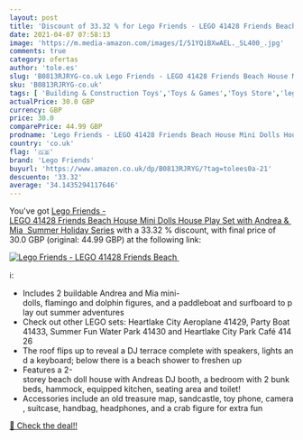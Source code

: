 ```yaml
---
layout: post
title: 'Discount of 33.32 % for Lego Friends - LEGO 41428 Friends Beach '
date: 2021-04-07 07:58:13
image: 'https://m.media-amazon.com/images/I/51YQiBXwAEL._SL400_.jpg'
comments: true
category: ofertas
author: 'tole.es'
slug: 'B0813RJRYG-co.uk Lego Friends - LEGO 41428 Friends Beach House Mini...'
sku: 'B0813RJRYG-co.uk'
tags: [ 'Building & Construction Toys','Toys & Games','Toys Store','lego','lego friends', ]
actualPrice: 30.0 GBP
currency: GBP
price: 30.0
comparePrice: 44.99 GBP
prodname: 'Lego Friends - LEGO 41428 Friends Beach House Mini Dolls House Play Set with Andrea & Mia  Summer Holiday Series'
country: 'co.uk'
flag: '🇬🇧'
brand: 'Lego Friends'
buyurl: 'https://www.amazon.co.uk/dp/B0813RJRYG/?tag=tolees0a-21'
descuento: '33.32'
average: '34.1435294117646'
---
```


You've got [Lego Friends - LEGO 41428 Friends Beach House Mini Dolls House Play Set with Andrea & Mia  Summer Holiday Series](https://www.amazon.co.uk/dp/B0813RJRYG/?tag=tolees0a-21) with a  33.32 % discount, with final price of 30.0 GBP (original: 44.99 GBP) at the following link:

[![Lego Friends - LEGO 41428 Friends Beach ](https://m.media-amazon.com/images/I/51YQiBXwAEL._SL400_.jpg)](https://www.amazon.co.uk/dp/B0813RJRYG/?tag=tolees0a-21)

ℹ️:

- Includes 2 buildable Andrea and Mia mini-dolls, flamingo and dolphin figures, and a paddleboat and surfboard to play out summer adventures
- Check out other LEGO sets: Heartlake City Aeroplane 41429, Party Boat 41433, Summer Fun Water Park 41430 and Heartlake City Park Café 41426
- The roof flips up to reveal a DJ terrace complete with speakers, lights and a keyboard; below there is a beach shower to freshen up
- Features a 2-storey beach doll house with Andreas DJ booth, a bedroom with 2 bunk beds, hammock, equipped kitchen, seating area and toilet!
- Accessories include an old treasure map, sandcastle, toy phone, camera, suitcase, handbag, headphones, and a crab figure for extra fun

[🛒 Check the deal!!](https://www.amazon.co.uk/dp/B0813RJRYG/?tag=tolees0a-21)
